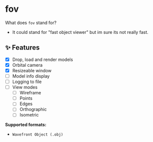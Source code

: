 # fov

What does `fov` stand for?

- It could stand for "fast object viewer" but im sure its not really fast.

## ✨ Features

- [x] Drop, load and render models
- [x] Orbital camera
- [x] Resizeable window
- [ ] Model info display
- [ ] Logging to file
- [ ] View modes
  - [ ] Wireframe
  - [ ] Points
  - [ ] Edges
  - [ ] Orthographic
  - [ ] Isometric

**Supported formats:**

- `Wavefront Object (.obj)`
